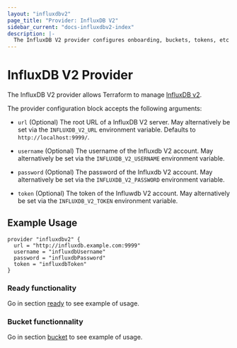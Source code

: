 ```yaml
---
layout: "influxdbv2"
page_title: "Provider: InfluxDB V2"
sidebar_current: "docs-influxdbv2-index"
description: |-
  The InfluxDB V2 provider configures onboarding, buckets, tokens, etc on an InfluxDB V2 server.
---
```


# InfluxDB V2 Provider

The InfluxDB V2 provider allows Terraform to manage
[InfluxDB v2](https://www.influxdata.com/products/influxdb-overview/).

The provider configuration block accepts the following arguments:

* ``url`` (Optional) The root URL of a InfluxDB V2 server. May alternatively be set via the `INFLUXDB_V2_URL` environment variable. Defaults to `http://localhost:9999/`.

* ``username`` (Optional) The username of the Influxdb V2 account. May alternatively be set via the `INFLUXDB_V2_USERNAME` environment variable.

* ``password`` (Optional) The password of the Influxdb V2 account. May alternatively be set via the `INFLUXDB_V2_PASSWORD` environment variable.

* ``token`` (Optional) The token of the Influwdb V2 account. May alternatively be set via the `INFLUXDB_V2_TOKEN` environment variable.
## Example Usage

```hcl
provider "influxdbv2" {
  url = "http://influxdb.example.com:9999"
  username = "influxdbUsername"
  password = "influxdbPassword"
  token = "influxdbToken"
}
 ```
 ### Ready functionality
 
 Go in section [ready](r/ready.html.md) to see example of usage.
 
 ### Bucket functionnality
 
 Go in section [bucket](r/bucket.html.md) to see example of usage.